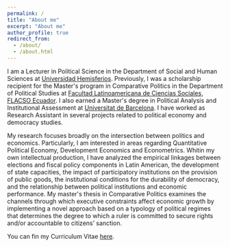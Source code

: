 ```yaml
---
permalink: /
title: "About me"
excerpt: "About me"
author_profile: true
redirect_from: 
  - /about/
  - /about.html
---
```


I am a Lecturer in Political Science in the Department of Social and Human Sciences at [Universidad Hemisferios](https://www.uhemisferios.edu.ec/). Previously, I was a scholarship recipient for the Master's program in Comparative Politics in the Department of Political Studies at [Facultad Latinoamericana de Ciencias Sociales, FLACSO Ecuador](https://www.flacso.edu.ec/). I also earned a Master's degree in Political Analysis and Institutional Assessment at [Universitat de Barcelona](https://www.ub.edu/web/portal/ca/). I have worked as Research Assistant in several projects related to political economy and democracy studies.

My research focuses broadly on the intersection between politics and economics. Particularly, I am interested in areas regarding Quantitative Political Economy, Development Economics and Econometrics. Whitin my own intellectual production, I have analyzed the empirical linkages between elections and fiscal policy components in Latin American, the development of state capacities, the impact of participatory institutions on the provision of public goods, the institutional conditions for the durability of democracy, and the relationship between political institutions and economic performance. My master's thesis in Comparative Politics examines the channels through which executive constraints affect economic growth by implementing a novel approach based on a typology of political regimes that determines the degree to which a ruler is committed to secure rights and/or accountable to citizens’ sanction.

You can fin my Curriculum Vitae [here](https://ealvarezb.github.io/files/CV_AlvarezBarreno.pdf).
